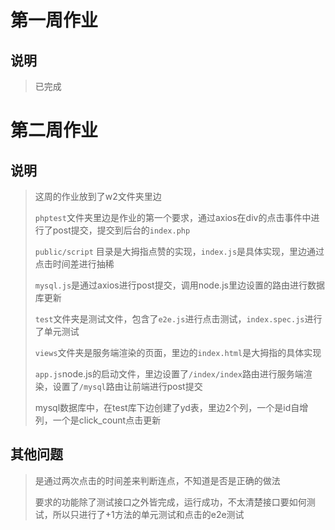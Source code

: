 # 第一周作业
## 说明
> 
> 已完成
> 
# 第二周作业
## 说明
> 
> 这周的作业放到了w2文件夹里边
> 
> `phptest`文件夹里边是作业的第一个要求，通过axios在div的点击事件中进行了post提交，提交到后台的`index.php`
> 
> `public/script` 目录是大拇指点赞的实现，`index.js`是具体实现，里边通过点击时间差进行抽稀
> 
> `mysql.js`是通过axios进行post提交，调用node.js里边设置的路由进行数据库更新
> 
> `test`文件夹是测试文件，包含了`e2e.js`进行点击测试，`index.spec.js`进行了单元测试
> 
> `views`文件夹是服务端渲染的页面，里边的`index.html`是大拇指的具体实现
> 
> `app.js`node.js的启动文件，里边设置了`/index/index`路由进行服务端渲染，设置了`/mysql`路由让前端进行post提交
> 
> mysql数据库中，在test库下边创建了yd表，里边2个列，一个是id自增列，一个是click_count点击更新
## 其他问题
> 
> 是通过两次点击的时间差来判断连点，不知道是否是正确的做法
> 
> 要求的功能除了测试接口之外皆完成，运行成功，不太清楚接口要如何测试，所以只进行了+1方法的单元测试和点击的e2e测试
> 
